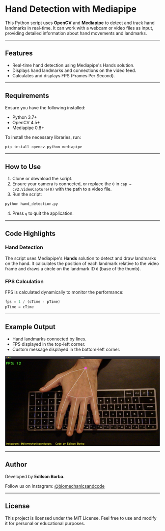 # Hand Detection with Mediapipe

This Python script uses **OpenCV** and **Mediapipe** to detect and track hand landmarks in real-time. It can work with a webcam or video files as input, providing detailed information about hand movements and landmarks.

---

## Features

- Real-time hand detection using Mediapipe's Hands solution.
- Displays hand landmarks and connections on the video feed.
- Calculates and displays FPS (Frames Per Second).

---

## Requirements

Ensure you have the following installed:

- Python 3.7+
- OpenCV 4.5+
- Mediapipe 0.8+

To install the necessary libraries, run:

```bash
pip install opencv-python mediapipe
```

---

## How to Use

1. Clone or download the script.
2. Ensure your camera is connected, or replace the `0` in `cap = cv2.VideoCapture(0)` with the path to a video file.
3. Run the script:

```bash
python hand_detection.py
```

4. Press `q` to quit the application.

---

## Code Highlights

### Hand Detection
The script uses Mediapipe's **Hands** solution to detect and draw landmarks on the hand. It calculates the position of each landmark relative to the video frame and draws a circle on the landmark ID `0` (base of the thumb).

### FPS Calculation
FPS is calculated dynamically to monitor the performance:

```python
fps = 1 / (cTime - pTime)
pTime = cTime
```

---

## Example Output

- Hand landmarks connected by lines.
- FPS displayed in the top-left corner.
- Custom message displayed in the bottom-left corner.

![Hand Detection Example](example_hand.png)


---

## Author

Developed by **Edilson Borba**.

Follow us on Instagram: [@biomechanicsandcode](https://www.instagram.com/biomechanicsandcode)

---

## License

This project is licensed under the MIT License. Feel free to use and modify it for personal or educational purposes.

